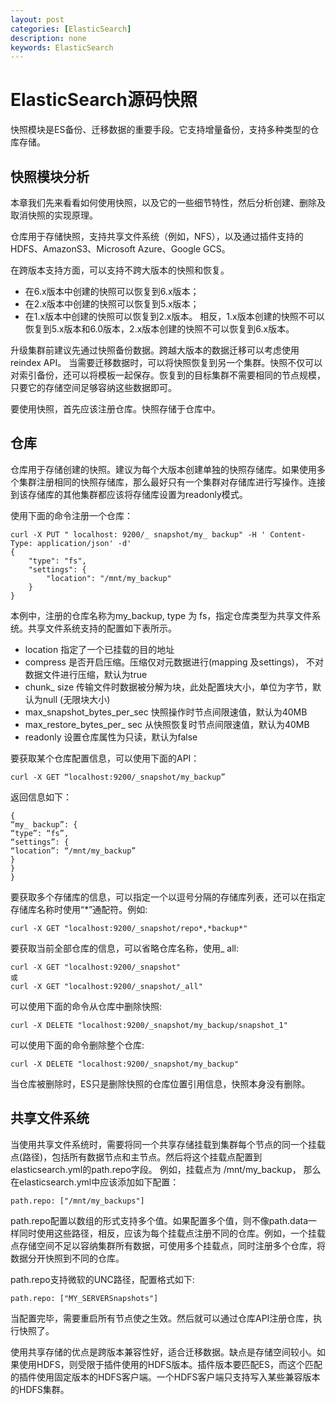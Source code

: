 ```yaml
---
layout: post
categories: [ElasticSearch]
description: none
keywords: ElasticSearch
---
```

# ElasticSearch源码快照
快照模块是ES备份、迁移数据的重要手段。它支持增量备份，支持多种类型的仓库存储。

## 快照模块分析
本章我们先来看看如何使用快照，以及它的一些细节特性，然后分析创建、删除及取消快照的实现原理。

仓库用于存储快照，支持共享文件系统（例如，NFS），以及通过插件支持的HDFS、AmazonS3、Microsoft Azure、Google GCS。

在跨版本支持方面，可以支持不跨大版本的快照和恢复。
- 在6.x版本中创建的快照可以恢复到6.x版本；
- 在2.x版本中创建的快照可以恢复到5.x版本；
- 在1.x版本中创建的快照可以恢复到2.x版本。
相反，1.x版本创建的快照不可以恢复到5.x版本和6.0版本，2.x版本创建的快照不可以恢复到6.x版本。

升级集群前建议先通过快照备份数据。跨越大版本的数据迁移可以考虑使用reindex API。 当需要迁移数据时，可以将快照恢复到另一个集群。快照不仅可以对索引备份，还可以将模板一起保存。恢复到的目标集群不需要相同的节点规模，只要它的存储空间足够容纳这些数据即可。

要使用快照，首先应该注册仓库。快照存储于仓库中。

## 仓库
仓库用于存储创建的快照。建议为每个大版本创建单独的快照存储库。如果使用多个集群注册相同的快照存储库，那么最好只有一个集群对存储库进行写操作。连接到该存储库的其他集群都应该将存储库设置为readonly模式。

使用下面的命令注册一个仓库：
```
curl -X PUT " localhost: 9200/_ snapshot/my_ backup" -H ' Content-Type: application/json' -d'
{
    "type": "fs",
    "settings": {
        "location": "/mnt/my_backup"
    }
}
```
本例中，注册的仓库名称为my_backup, type 为 fs，指定仓库类型为共享文件系统。共享文件系统支持的配置如下表所示。
- location	指定了一个已挂载的目的地址
- compress	是否开启压缩。压缩仅对元数据进行(mapping 及settings)， 不对数据文件进行压缩，默认为true
- chunk_ size	传输文件时数据被分解为块，此处配置块大小，单位为字节，默认为null (无限块大小)
- max_snapshot_bytes_per_sec	快照操作时节点间限速值，默认为40MB
- max_restore_bytes_per_ sec	从快照恢复时节点间限速值，默认为40MB
- readonly	设置仓库属性为只读，默认为false

要获取某个仓库配置信息，可以使用下面的API：
```
curl -X GET “localhost:9200/_snapshot/my_backup”
```
返回信息如下：
```
{
“my_ backup”: {
“type”: “fs”,
“settings”: {
“location”: “/mnt/my_backup”
}
}
}
```
要获取多个存储库的信息，可以指定一个以逗号分隔的存储库列表，还可以在指定存储库名称时使用“*”通配符。例如:
```
curl -X GET "localhost:9200/_snapshot/repo*,*backup*"
```
要获取当前全部仓库的信息，可以省略仓库名称，使用_ all:
```
curl -X GET "localhost:9200/_snapshot"
或
curl -X GET "localhost:9200/_snapshot/_all"
```
可以使用下面的命令从仓库中删除快照:
```
curl -X DELETE "localhost:9200/_snapshot/my_backup/snapshot_1"
```
可以使用下面的命令删除整个仓库:
```
curl -X DELETE "localhost:9200/_snapshot/my_backup"
```
当仓库被删除时，ES只是删除快照的仓库位置引用信息，快照本身没有删除。

## 共享文件系统
当使用共享文件系统时，需要将同一个共享存储挂载到集群每个节点的同一个挂载点(路径)，包括所有数据节点和主节点。然后将这个挂载点配置到elasticsearch.yml的path.repo字段。 例如，挂载点为 /mnt/my_backup， 那么在elasticsearch.yml中应该添加如下配置：
```
path.repo: ["/mnt/my_backups"]
```
path.repo配置以数组的形式支持多个值。如果配置多个值，则不像path.data一样同时使用这些路径，相反，应该为每个挂载点注册不同的仓库。例如，一个挂载点存储空间不足以容纳集群所有数据，可使用多个挂载点，同时注册多个仓库，将数据分开快照到不同的仓库。

path.repo支持微软的UNC路径，配置格式如下:
```
path.repo: ["MY_SERVERSnapshots"]
```
当配置完毕，需要重启所有节点使之生效。然后就可以通过仓库API注册仓库，执行快照了。

使用共享存储的优点是跨版本兼容性好，适合迁移数据。缺点是存储空间较小。如果使用HDFS，则受限于插件使用的HDFS版本。插件版本要匹配ES，而这个匹配的插件使用固定版本的HDFS客户端。一个HDFS客户端只支持写入某些兼容版本的HDFS集群。















